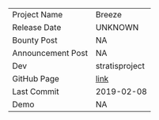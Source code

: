 ﻿|               	| 				|
| ----------- 		| ----------	| 
| Project Name 		| Breeze 		|
| Release Date		| UNKNOWN	|
| Bounty Post 		| NA		|
| Announcement Post | NA		|
| Dev				| stratisproject		|
| GitHub Page		| [link](https://github.com/stratisproject/Breeze/)		|
| Last Commit		| 2019-02-08	|
| Demo				| NA | 